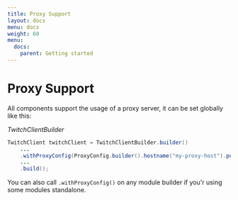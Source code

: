 ```yaml
---
title: Proxy Support
layout: docs
menu: docs
weight: 60
menu: 
  docs:
    parent: Getting started
---
```


# Proxy Support

All components support the usage of a proxy server, it can be set globally like this:

*TwitchClientBuilder*

```java
TwitchClient twitchClient = TwitchClientBuilder.builder()
    ...
    .withProxyConfig(ProxyConfig.builder().hostname("my-proxy-host").port(8080).build())
    ...
    .build();
```

You can also call `.withProxyConfig()` on any module builder if you'r using some modules standalone.
